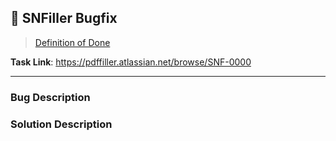 ## 🐞 SNFiller Bugfix
> [Definition of Done](https://pdffiller.atlassian.net/wiki/spaces/TEAM/pages/2728034461/Definition+of+Done+SNFiller)




<!-- 🔻 -->
__Task Link__: https://pdffiller.atlassian.net/browse/SNF-0000

---

<!-- 
  You don't have to describe fully steps to reproduce the bug
  and the reason for the bug. These details will be in JIRA ticket.
  Here you need to describe more technical details of the bug and how you fixed it.
-->
<!-- 🔻 -->
### Bug Description



<!-- 🔻 -->
### Solution Description



